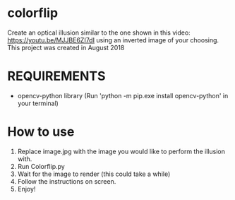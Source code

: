 # colorflip
Create an optical illusion similar to the one shown in this video: https://youtu.be/MJJBE6ZI7dI using an inverted image of your choosing. This project was created in August 2018

# REQUIREMENTS

- opencv-python library (Run 'python -m pip.exe install opencv-python' in your terminal)

# How to use
1. Replace image.jpg with the image you would like to perform the illusion with.
2. Run Colorflip.py
3. Wait for the image to render (this could take a while)
4. Follow the instructions on screen.
5. Enjoy!